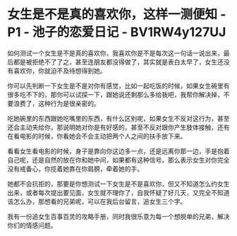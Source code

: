 # 女生是不是真的喜欢你，这样一测便知 - P1 - 池子的恋爱日记 - BV1RW4y127UJ

如何测试一个女生是不是真的喜欢你，我喜欢你是不是每次这一句话一说出来，最后都是被拒绝不了了之，甚至连朋友都没得做了，其实就是表白太早了，女生还没有喜欢你，你就迫不及待想得到她。

你可以先判断一下女生是不是对你有感觉，比如一起吃饭的时候，如果女生碗里有很多吃不下的，那你可以试探一下，跟她说还剩那么多给我吧，我帮你解决掉，不要浪费了，这种行为是很亲密的。

吃她碗里的东西跟她吃嘴里的东西，有什么区别呢，如果女生不反对这行为，甚至还会主动夹给你，那说明她对你是有好感的，甚至不反对跟你产生肢体接触，还有在看电影的时候，你看她会不会主动把两个人之间的扶手放下来。

看看女生看电影的时候，身子是靠向你这边多一点，还是远离你那一边，手是抱着自己呢，还是自然的放在你和她中间，如果都有这种信号，那么表示女生对你完全没有戒备心，你揽着她靠在你肩膀，牵着她的手。

她都不会抗拒的，那要是你想测试一下女生是不是喜欢你，但又不知道怎么约女生出来，或者每次提出要见面，女生就不理你了，自我怀疑了好几天，又完全不知道该怎么办，那想看的兄弟呢，可以在我后台留言，追女生三个字。

我有一份追女生百事百灵的攻略手册，同时我很乐意为每一个想脱单的兄弟，解决你们的情感问题。